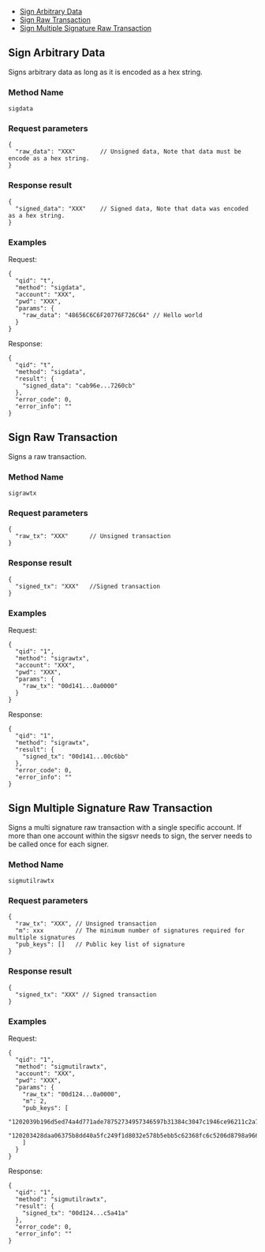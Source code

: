 

- [Sign Arbitrary Data](#sign-arbitrary-data)
- [Sign Raw Transaction](#sign-raw-transaction)
- [Sign Multiple Signature Raw Transaction](#sign-multiple-signature-raw-transaction)


## Sign Arbitrary Data

Signs arbitrary data as long as it is encoded as a hex string.


### Method Name
```
sigdata
```


### Request parameters

```
{
  "raw_data": "XXX"       // Unsigned data, Note that data must be encode as a hex string.
}
```


### Response result

```
{
  "signed_data": "XXX"    // Signed data, Note that data was encoded as a hex string.
}
```


### Examples

Request:
```
{
  "qid": "t",
  "method": "sigdata",
  "account": "XXX",
  "pwd": "XXX",
  "params": {
  	"raw_data": "48656C6C6F20776F726C64" // Hello world
  }
}
```

Response:
```
{
  "qid": "t",
  "method": "sigdata",
  "result": {
    "signed_data": "cab96e...7260cb"
  },
  "error_code": 0,
  "error_info": ""
}
```

## Sign Raw Transaction

Signs a raw transaction.

### Method Name
```
sigrawtx
```


### Request parameters

```
{
  "raw_tx": "XXX"      // Unsigned transaction
}
```


### Response result

```
{
  "signed_tx": "XXX"   //Signed transaction
}
```


### Examples

Request:
```
{
  "qid": "1",
  "method": "sigrawtx",
  "account": "XXX",
  "pwd": "XXX",
  "params": {
    "raw_tx": "00d141...0a0000"
  }
}
```

Response:
```
{
  "qid": "1",
  "method": "sigrawtx",
  "result": {
    "signed_tx": "00d141...00c6bb"
  },
  "error_code": 0,
  "error_info": ""
}
```

## Sign Multiple Signature Raw Transaction

Signs a multi signature raw transaction with a single specific account. If more than one account within the sigsvr needs to sign, the server needs to be called once for each signer.

### Method Name
```
sigmutilrawtx
```


### Request parameters

```
{
  "raw_tx": "XXX", // Unsigned transaction
  "m": xxx         // The minimum number of signatures required for multiple signatures
  "pub_keys": []   // Public key list of signature
}
```


### Response result

```
{
  "signed_tx": "XXX" // Signed transaction
}
```


### Examples

Request:
```
{
  "qid": "1",
  "method": "sigmutilrawtx",
  "account": "XXX",
  "pwd": "XXX",
  "params": {
    "raw_tx": "00d124...0a0000",
    "m": 2,
    "pub_keys": [
      "1202039b196d5ed74a4d771ade78752734957346597b31384c3047c1946ce96211c2a7",
      "120203428daa06375b8dd40a5fc249f1d8032e578b5ebb5c62368fc6c5206d8798a966"
    ]
  }
}
```

Response:
```
{
  "qid": "1",
  "method": "sigmutilrawtx",
  "result": {
    "signed_tx": "00d124...c5a41a"
  },
  "error_code": 0,
  "error_info": ""
}
```
